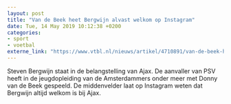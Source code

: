```yaml
---
layout: post
title: "Van de Beek heet Bergwijn alvast welkom op Instagram"
date: Tue, 14 May 2019 10:12:38 +0200
categories: 
- sport 
- voetbal 
externe_link: "https://www.vtbl.nl/nieuws/artikel/4710891/van-de-beek-heet-bergwijn-alvast-welkom-op-instagram"
---
```


Steven Bergwijn staat in de belangstelling van Ajax. De aanvaller van PSV heeft in de jeugdopleiding van de Amsterdammers onder meer met Donny van de Beek gespeeld. De middenvelder laat op Instagram weten dat Bergwijn altijd welkom is bij Ajax.
